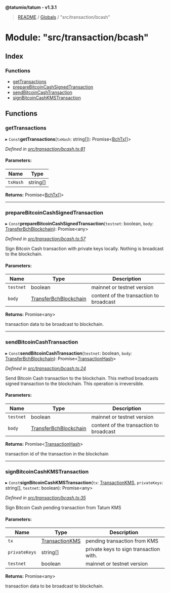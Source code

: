 **@tatumio/tatum - v1.3.1**

> [README](../README.md) / [Globals](../globals.md) / "src/transaction/bcash"

# Module: "src/transaction/bcash"

## Index

### Functions

* [getTransactions](_src_transaction_bcash_.md#gettransactions)
* [prepareBitcoinCashSignedTransaction](_src_transaction_bcash_.md#preparebitcoincashsignedtransaction)
* [sendBitcoinCashTransaction](_src_transaction_bcash_.md#sendbitcoincashtransaction)
* [signBitcoinCashKMSTransaction](_src_transaction_bcash_.md#signbitcoincashkmstransaction)

## Functions

### getTransactions

▸ `Const`**getTransactions**(`txHash`: string[]): Promise\<[BchTx](../interfaces/_src_model_response_bch_bchtx_.bchtx.md)[]>

*Defined in [src/transaction/bcash.ts:81](https://github.com/tatumio/tatum-js/blob/8f0f126/src/transaction/bcash.ts#L81)*

#### Parameters:

Name | Type |
------ | ------ |
`txHash` | string[] |

**Returns:** Promise\<[BchTx](../interfaces/_src_model_response_bch_bchtx_.bchtx.md)[]>

___

### prepareBitcoinCashSignedTransaction

▸ `Const`**prepareBitcoinCashSignedTransaction**(`testnet`: boolean, `body`: [TransferBchBlockchain](../classes/_src_model_request_transferbchblockchain_.transferbchblockchain.md)): Promise\<any>

*Defined in [src/transaction/bcash.ts:57](https://github.com/tatumio/tatum-js/blob/8f0f126/src/transaction/bcash.ts#L57)*

Sign Bitcoin Cash transaction with private keys locally. Nothing is broadcast to the blockchain.

#### Parameters:

Name | Type | Description |
------ | ------ | ------ |
`testnet` | boolean | mainnet or testnet version |
`body` | [TransferBchBlockchain](../classes/_src_model_request_transferbchblockchain_.transferbchblockchain.md) | content of the transaction to broadcast |

**Returns:** Promise\<any>

transaction data to be broadcast to blockchain.

___

### sendBitcoinCashTransaction

▸ `Const`**sendBitcoinCashTransaction**(`testnet`: boolean, `body`: [TransferBchBlockchain](../classes/_src_model_request_transferbchblockchain_.transferbchblockchain.md)): Promise\<[TransactionHash](../interfaces/_src_model_response_common_transactionhash_.transactionhash.md)>

*Defined in [src/transaction/bcash.ts:24](https://github.com/tatumio/tatum-js/blob/8f0f126/src/transaction/bcash.ts#L24)*

Send Bitcoin Cash transaction to the blockchain. This method broadcasts signed transaction to the blockchain.
This operation is irreversible.

#### Parameters:

Name | Type | Description |
------ | ------ | ------ |
`testnet` | boolean | mainnet or testnet version |
`body` | [TransferBchBlockchain](../classes/_src_model_request_transferbchblockchain_.transferbchblockchain.md) | content of the transaction to broadcast |

**Returns:** Promise\<[TransactionHash](../interfaces/_src_model_response_common_transactionhash_.transactionhash.md)>

transaction id of the transaction in the blockchain

___

### signBitcoinCashKMSTransaction

▸ `Const`**signBitcoinCashKMSTransaction**(`tx`: [TransactionKMS](../classes/_src_model_response_kms_transactionkms_.transactionkms.md), `privateKeys`: string[], `testnet`: boolean): Promise\<any>

*Defined in [src/transaction/bcash.ts:35](https://github.com/tatumio/tatum-js/blob/8f0f126/src/transaction/bcash.ts#L35)*

Sign Bitcoin Cash pending transaction from Tatum KMS

#### Parameters:

Name | Type | Description |
------ | ------ | ------ |
`tx` | [TransactionKMS](../classes/_src_model_response_kms_transactionkms_.transactionkms.md) | pending transaction from KMS |
`privateKeys` | string[] | private keys to sign transaction with. |
`testnet` | boolean | mainnet or testnet version |

**Returns:** Promise\<any>

transaction data to be broadcast to blockchain.

